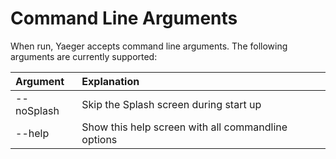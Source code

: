 # Command Line Arguments

When run, Yaeger accepts command line arguments. The following arguments
are currently supported:

| Argument   | Explanation                                        |
| :--------- | :------------------------------------------------- |
| --noSplash | Skip the Splash screen during start up             |
| --help     | Show this help screen with all commandline options |
